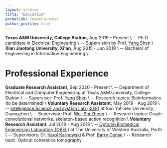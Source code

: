 ```yaml
---
layout: archive
title: "Education"
permalink: /experiences/
author_profile: true
---
```


**Texas A&M University, College Station**, Aug 2019 - Present \\
-- Ph.D. candidate in Electrical Engineering \\
-- Supervision by Prof. [Yang Shen](https://shen-lab.github.io/) \\
**Xian Jiaotong University, Xi'an**, Aug 2015 - Jun 2019 \\
-- Bachelor of Engineering in Information Engineering \\
<br />

Professional Experience
=====
**Graduate Research Assistant**, Sep 2020 - Present \\
-- Department of Electrical and Computer Engineering at Texas A&M University, College Station \\
-- Supervisor: Prof. [Yang Shen](https://shen-lab.github.io/) \\
-- Research topics:  Bioinformatics (to be determined) \\
**Voluntary Research Assistant**, May 2019 - Aug 2019 \\
-- [Intelligence SciencE and systEm Lab (iSEE)](https://www.isee-ai.cn/) at Sun Yat-Sen University, Guangzhou \\
-- Supervisor: Prof. [Wei-Shi Zheng](https://www.isee-ai.cn/~zhwshi/) \\
-- Research topics: Graph convolutional networks, skeleton-based action recognition \\
**Voluntary Research Assistant**, Jul 2018 - Aug 2018 \\
-- [Optical+Biomedical Engineering Laboratory (OBEL)](http://obel.ee.uwa.edu.au/) at The University of Western Australia, Perth \\
-- Supervisors: Dr. [Karol Karnowski](https://scholar.google.com/citations?user=piE2NlMAAAAJ&hl=en&oi=ao) & Prof. [Barry Cense](https://scholar.google.com/citations?user=j88vA6YAAAAJ&hl=en&oi=ao) \\
-- Research topic: Optical coherence tomography
